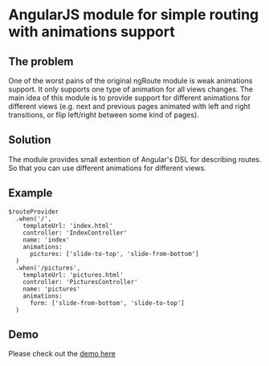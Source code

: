# AngularJS module for simple routing with animations support

## The problem

One of the worst pains of the original ngRoute module is weak animations support. It only supports one type of animation for all views changes. The main idea of this module is to provide support for different animations for different views (e.g. next and previous pages animated with left and right transitions, or flip left/right between some kind of pages).

## Solution

The module provides small extention of Angular's DSL for describing routes. So that you can use different animations for different views.

## Example

    $routeProvider
      .when('/',
        templateUrl: 'index.html'
        controller: 'IndexController'
        name: 'index'
        animations:
          pictures: ['slide-to-top', 'slide-from-bottom']
      )
      .when('/pictures',
        templateUrl: 'pictures.html'
        controller: 'PicturesController'
        name: 'pictures'
        animations:
          form: ['slide-from-bottom', 'slide-to-top']
      )

## Demo

Please check out the [demo here](http://allaud.github.io/ng-route-ext/example/)
